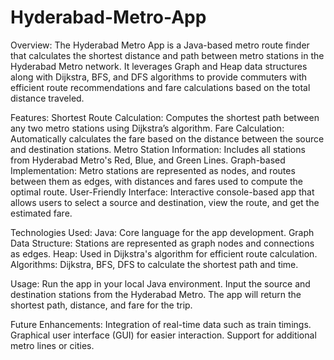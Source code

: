 # Hyderabad-Metro-App
Overview:
The Hyderabad Metro App is a Java-based metro route finder that calculates the shortest distance and path between metro stations in the Hyderabad Metro network. It leverages Graph and Heap data structures along with Dijkstra, BFS, and DFS algorithms to provide commuters with efficient route recommendations and fare calculations based on the total distance traveled.

Features:
Shortest Route Calculation: Computes the shortest path between any two metro stations using Dijkstra’s algorithm.
Fare Calculation: Automatically calculates the fare based on the distance between the source and destination stations.
Metro Station Information: Includes all stations from Hyderabad Metro's Red, Blue, and Green Lines.
Graph-based Implementation: Metro stations are represented as nodes, and routes between them as edges, with distances and fares used to compute the optimal route.
User-Friendly Interface: Interactive console-based app that allows users to select a source and destination, view the route, and get the estimated fare.

Technologies Used:
Java: Core language for the app development.
Graph Data Structure: Stations are represented as graph nodes and connections as edges.
Heap: Used in Dijkstra's algorithm for efficient route calculation.
Algorithms: Dijkstra, BFS, DFS to calculate the shortest path and time.

Usage:
Run the app in your local Java environment.
Input the source and destination stations from the Hyderabad Metro.
The app will return the shortest path, distance, and fare for the trip.

Future Enhancements:
Integration of real-time data such as train timings.
Graphical user interface (GUI) for easier interaction.
Support for additional metro lines or cities.
